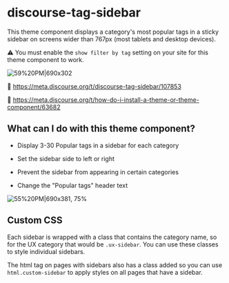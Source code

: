 # discourse-tag-sidebar

This theme component displays a category's most popular tags in a sticky sidebar on screens wider than 767px (most tablets and desktop devices). 

:warning: You must enable the `show filter by tag` setting on your site for this theme component to work.

![59%20PM|690x302](https://discourse-meta.s3.dualstack.us-west-1.amazonaws.com/original/3X/f/0/f047b707a1015a80ac945117ddcee32467d6a68b.png) 



:speech_balloon: https://meta.discourse.org/t/discourse-tag-sidebar/107853

 :thinking: https://meta.discourse.org/t/how-do-i-install-a-theme-or-theme-component/63682


## What can I do with this theme component? 

* Display 3-30 Popular tags in a sidebar for each category

* Set the sidebar side to left or right

* Prevent the sidebar from appearing in certain categories

* Change the "Popular tags" header text

![55%20PM|690x381, 75%](https://discourse-meta.s3.dualstack.us-west-1.amazonaws.com/original/3X/6/d/6d0b6f0407280f040d0849a9227a607a553c32f8.png) 


## Custom CSS 

Each sidebar is wrapped with a class that contains the category name, so for the UX category that would be `.ux-sidebar`. You can use these classes to style individual sidebars. 

The html tag on pages with sidebars also has a class added so you can use `html.custom-sidebar` to apply styles on all pages that have a sidebar. 

